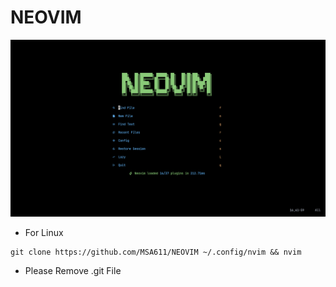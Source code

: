 # NEOVIM

![NEOVIM DASH](./NEOVIM.png)

- For Linux

```
git clone https://github.com/MSA611/NEOVIM ~/.config/nvim && nvim

```

- Please Remove .git File

```rm -rf ~/.config/nvim/.git

```
